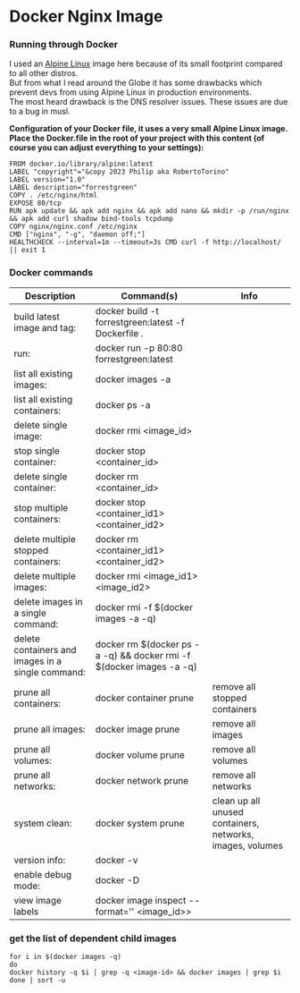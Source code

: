 # Docker Nginx Image

### Running through Docker

I used an [Alpine Linux](https://www.alpinelinux.org/) image here because of its small footprint compared to all other distros.         
But from what I read around the Globe it has some drawbacks which prevent devs from using Alpine Linux in production environments.      
The most heard drawback is the DNS resolver issues. These issues are due to a bug in musl.      

**Configuration of your Docker file, it uses a very small Alpine Linux image.**
**Place the Docker.file in the root of your project with this content (of course you can adjust everything to your settings):**                

```
FROM docker.io/library/alpine:latest
LABEL "copyright"="&copy 2023 Philip aka RobertoTorino"
LABEL version="1.0"
LABEL description="forrestgreen"
COPY . /etc/nginx/html
EXPOSE 80/tcp
RUN apk update && apk add nginx && apk add nano && mkdir -p /run/nginx && apk add curl shadow bind-tools tcpdump
COPY nginx/nginx.conf /etc/nginx
CMD ["nginx", "-g", "daemon off;"]
HEALTHCHECK --interval=1m --timeout=3s CMD curl -f http://localhost/ || exit 1
```

### Docker commands

| Description                                       | Command(s)                                                           | Info                                                      |
|---------------------------------------------------|----------------------------------------------------------------------|-----------------------------------------------------------|
| build latest image and tag:                       | docker build -t forrestgreen:latest -f Dockerfile .                  |                                                           |
| run:                                              | docker run -p 80:80 forrestgreen:latest                              |                                                           |
| list all existing images:                         | docker images -a                                                     |                                                           |
| list all existing containers:                     | docker ps -a                                                         |                                                           |
| delete single image:                              | docker rmi <image_id>                                                |                                                           |
| stop single container:                            | docker stop <container_id>                                           |                                                           |
| delete single container:                          | docker rm <container_id>                                             |                                                           |
| stop multiple containers:                         | docker stop <container_id1> <container_id2>                          |                                                           |
| delete multiple stopped containers:               | docker rm <container_id1> <container_id2>                            |                                                           |
| delete multiple images:                           | docker rmi <image_id1> <image_id2>                                   |                                                           |
| delete images in a single command:                | docker rmi -f $(docker images -a -q)                                 |                                                           |
| delete containers and images in a single command: | docker rm $(docker ps -a -q) && docker rmi -f $(docker images -a -q) |                                                           |
| prune all containers:                             | docker container prune                                               | remove all stopped containers                             |
| prune all images:                                 | docker image prune                                                   | remove all images                                         |
| prune all volumes:                                | docker volume prune                                                  | remove all volumes                                        |
| prune all networks:                               | docker network prune                                                 | remove all networks                                       |
| system clean:                                     | docker system prune                                                  | clean up all unused containers, networks, images, volumes |
| version info:                                     | docker -v                                                            |                                                           |
| enable debug mode:                                | docker -D                                                            |                                                           |
| view image labels                                 | docker image inspect --format='' <image_id>>                         |                                                           |


### get the list of dependent child images

```shell
for i in $(docker images -q)
do
docker history -q $i | grep -q <image-id> && docker images | grep $i
done | sort -u
```
